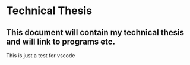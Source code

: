 ﻿# Technical Thesis
## This document will contain my technical thesis and will link to programs etc.

This is just a test for vscode
